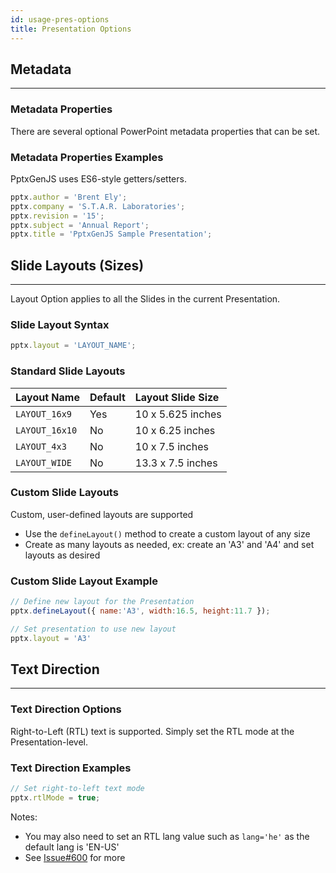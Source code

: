 ```yaml
---
id: usage-pres-options
title: Presentation Options
---
```


## Metadata
**************************************************************************************************

### Metadata Properties
There are several optional PowerPoint metadata properties that can be set.

### Metadata Properties Examples
PptxGenJS uses ES6-style getters/setters.

```javascript
pptx.author = 'Brent Ely';
pptx.company = 'S.T.A.R. Laboratories';
pptx.revision = '15';
pptx.subject = 'Annual Report';
pptx.title = 'PptxGenJS Sample Presentation';
```



## Slide Layouts (Sizes)
**************************************************************************************************
Layout Option applies to all the Slides in the current Presentation.

### Slide Layout Syntax
```javascript
pptx.layout = 'LAYOUT_NAME';
```

### Standard Slide Layouts
| Layout Name    | Default  | Layout Slide Size   |
| :------------- | :------- | :------------------ |
| `LAYOUT_16x9`  | Yes      | 10 x 5.625 inches   |
| `LAYOUT_16x10` | No       | 10 x 6.25 inches    |
| `LAYOUT_4x3`   | No       | 10 x 7.5 inches     |
| `LAYOUT_WIDE`  | No       | 13.3 x 7.5 inches   |

### Custom Slide Layouts
Custom, user-defined layouts are supported
* Use the `defineLayout()` method to create a custom layout of any size
* Create as many layouts as needed, ex: create an 'A3' and 'A4' and set layouts as desired

### Custom Slide Layout Example
```javascript
// Define new layout for the Presentation
pptx.defineLayout({ name:'A3', width:16.5, height:11.7 });

// Set presentation to use new layout
pptx.layout = 'A3'
```



## Text Direction
**************************************************************************************************

### Text Direction Options
Right-to-Left (RTL) text is supported. Simply set the RTL mode at the Presentation-level.

### Text Direction Examples
```javascript
// Set right-to-left text mode
pptx.rtlMode = true;
```

Notes:
* You may also need to set an RTL lang value such as `lang='he'` as the default lang is 'EN-US'
* See [Issue#600](https://github.com/gitbrent/PptxGenJS/issues/600) for more
